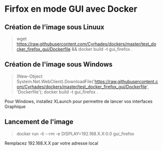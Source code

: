 # Firfox en mode GUI avec Docker

## Création de l'image sous Linuux
> wget https://raw.githubusercontent.com/Cyrhades/dockers/master/test_docker_firefox_gui/Dockerfile && docker build -t gui_firefox .


## Création de l'image sous Windows
> (New-Object System.Net.WebClient).DownloadFile('https://raw.githubusercontent.com/Cyrhades/dockers/master/test_docker_firefox_gui/Dockerfile', 'Dockerfile'); docker build -t gui_firefox .


Pour Windows, installez XLaunch pour permettre de lancer vos interfaces Graphique


## Lancement de l'image
> docker run -ti --rm -e DISPLAY=192.168.X.X:0.0 gui_firefox

Remplacez 192.168.X.X par votre adresse local
